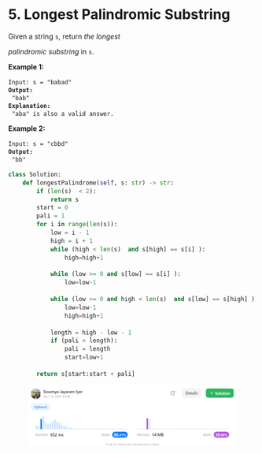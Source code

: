 # 5. Longest Palindromic Substring



Given a string `s`, return _the longest_&#x20;

_palindromic_ _substring_ in `s`.

&#x20;

**Example 1:**

<pre><code>Input: s = "babad"
<strong>Output:
</strong> "bab"
<strong>Explanation:
</strong> "aba" is also a valid answer.</code></pre>

**Example 2:**

<pre><code>Input: s = "cbbd"
<strong>Output:
</strong> "bb"</code></pre>

```python
class Solution:
    def longestPalindrome(self, s: str) -> str:
        if (len(s)  < 2):
            return s
        start = 0
        pali = 1 
        for i in range(len(s)):
            low = i - 1
            high = i + 1
            while (high < len(s)  and s[high] == s[i] ):                               
                high=high+1
            
            while (low >= 0 and s[low] == s[i] ):                 
                low=low-1
            
            while (low >= 0 and high < len(s)  and s[low] == s[high] ):
                low=low-1
                high=high+1 
            
            length = high - low - 1
            if (pali < length):
                pali = length
                start=low+1
        
        return s[start:start + pali]
```

<figure><img src=".gitbook/assets/5.png" alt=""><figcaption></figcaption></figure>
